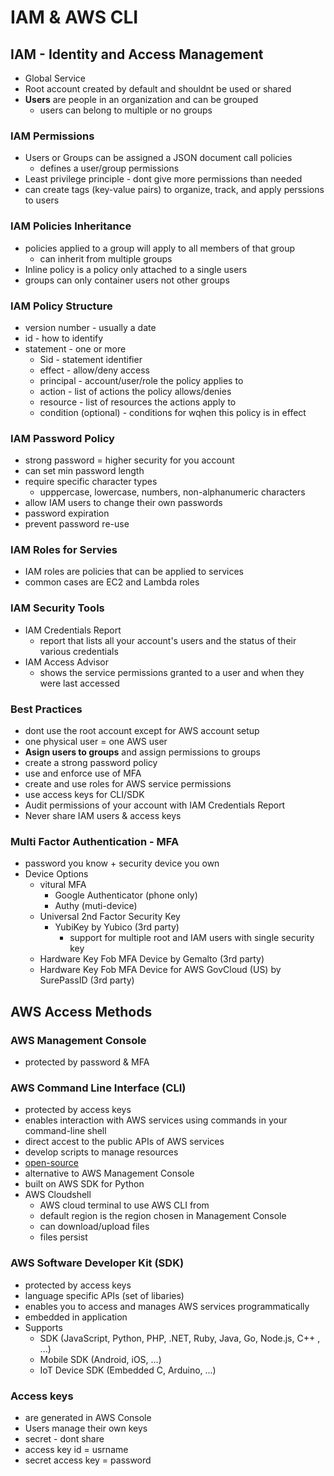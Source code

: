 # IAM & AWS CLI

## IAM - Identity and Access Management

- Global Service
- Root account created by default and shouldnt be used or shared
- **Users** are people in an organization and can be grouped
  - users can belong to multiple or no groups

### IAM Permissions

- Users or Groups can be assigned a JSON document call policies
  - defines a user/group permissions
- Least privilege principle - dont give more permissions than needed
- can create tags (key-value pairs) to organize, track, and apply perssions to users

### IAM Policies Inheritance

- policies applied to a group will apply to all members of that group
  - can inherit from multiple groups
- Inline policy is a policy only attached to a single users
- groups can only container users not other groups

### IAM Policy Structure

- version number - usually a date
- id - how to identify
- statement - one or more
  - Sid - statement identifier
  - effect - allow/deny access
  - principal - account/user/role the policy applies to
  - action - list of actions the policy allows/denies
  - resource - list of resources the actions apply to
  - condition (optional) - conditions for wqhen this policy is in effect

### IAM Password Policy

- strong password = higher security for you account
- can set min password length
- require specific character types
  - upppercase, lowercase, numbers, non-alphanumeric characters
- allow IAM users to change their own passwords
- password expiration
- prevent password re-use

### IAM Roles for Servies

- IAM roles are policies that can be applied to services
- common cases are EC2 and Lambda roles

### IAM Security Tools

- IAM Credentials Report
  - report that lists all your account's users and the status of their various credentials
- IAM Access Advisor
  - shows the service permissions granted to a user and when they were last accessed

### Best Practices

- dont use the root account except for AWS account setup
- one physical user = one AWS user
- **Asign users to groups** and assign permissions to groups
- create a strong password policy
- use and enforce use of MFA
- create and use roles for AWS service permissions
- use access keys for CLI/SDK
- Audit permissions of your account with IAM Credentials Report
- Never share IAM users & access keys

### Multi Factor Authentication - MFA

- password you know + security device you own
- Device Options
  - vitural MFA
    - Google Authenticator (phone only)
    - Authy (muti-device)
  - Universal 2nd Factor Security Key
    - YubiKey by Yubico (3rd party)
      - support for multiple root and IAM users with single security key
  - Hardware Key Fob MFA Device by Gemalto (3rd party)
  - Hardware Key Fob MFA Device for AWS GovCloud (US) by SurePassID (3rd party)

## AWS Access Methods

### AWS Management Console

- protected by password & MFA

### AWS Command Line Interface (CLI)

- protected by access keys
- enables interaction with AWS services using commands in your command-line shell
- direct accest to the public APIs of AWS services
- develop scripts to manage resources
- [open-source](https://github.com/aws/aws-cli)
- alternative to AWS Management Console
- built on AWS SDK for Python
- AWS Cloudshell
  - AWS cloud terminal to use AWS CLI from
  - default region is the region chosen in Management Console
  - can download/upload files
  - files persist

### AWS Software Developer Kit (SDK)

- protected by access keys
- language specific APIs (set of libaries)
- enables you to access and manages AWS services programmatically
- embedded in application
- Supports
  - SDK (JavaScript, Python, PHP, .NET, Ruby, Java, Go, Node.js, C++ , ...)
  - Mobile SDK (Android, iOS, ...)
  - IoT Device SDK (Embedded C, Arduino, ...)

### Access keys

- are generated in AWS Console
- Users manage their own keys
- secret - dont share
- access key id = usrname
- secret access key = password